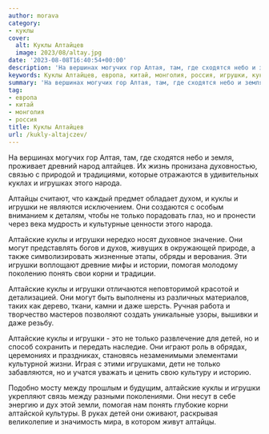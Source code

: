 ```yaml
---
author: morava
category:
- куклы
cover:
  alt: Куклы Алтайцев
  image: 2023/08/altay.jpg
date: '2023-08-08T16:40:54+00:00'
description: 'На вершинах могучих гор Алтая, там, где сходятся небо и земля, проживает древний народ алтайцев. Их жизнь пронизана духовностью, связью с природой и...'
keywords: Куклы Алтайцев, европа, китай, монголия, россия, игрушки, куклы, алтайские, только, народа, алтайцы, могут, помогая, понять, корни, детей, вершинах, могучих, гор, алтая
summary: 'На вершинах могучих гор Алтая, там, где сходятся небо и земля, проживает древний народ алтайцев. Их жизнь пронизана духовностью, связью с природой и...'
tag:
- европа
- китай
- монголия
- россия
title: Куклы Алтайцев
url: /kukly-altajczev/
---
```


На вершинах могучих гор Алтая, там, где сходятся небо и земля, проживает древний народ алтайцев. Их жизнь пронизана духовностью, связью с природой и традициями, которые отражаются в удивительных куклах и игрушках этого народа.

Алтайцы считают, что каждый предмет обладает духом, и куклы и игрушки не являются исключением. Они создаются с особым вниманием к деталям, чтобы не только порадовать глаз, но и пронести через века мудрость и культурные ценности этого народа.

Алтайские куклы и игрушки нередко носят духовное значение. Они могут представлять богов и духов, живущих в окружающей природе, а также символизировать жизненные этапы, обряды и верования. Эти игрушки воплощают древние мифы и истории, помогая молодому поколению понять свои корни и традиции.

Алтайские куклы и игрушки отличаются неповторимой красотой и детализацией. Они могут быть выполнены из различных материалов, таких как дерево, ткани, камни и даже шерсть. Ручная работа и творчество мастеров позволяют создать уникальные узоры, вышивки и даже резьбу.

Алтайские куклы и игрушки \- это не только развлечение для детей, но и способ сохранить и передать наследие. Они играют роль в обрядах, церемониях и праздниках, становясь незаменимыми элементами культурной жизни. Играя с этими игрушками, дети не только забавляются, но и учатся уважать и ценить свою культуру и историю.

Подобно мосту между прошлым и будущим, алтайские куклы и игрушки укрепляют связь между разными поколениями. Они несут в себе энергию и дух этой земли, помогая нам понять глубокие корни алтайской культуры. В руках детей они оживают, раскрывая великолепие и значимость мира, в котором живут алтайцы.